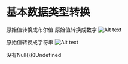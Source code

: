 # 基本数据类型转换
原始值转换成布尔值
原始值转换成数字
![Alt text](image.png)

原始值转换成字符串
![Alt text](image-1.png)

没有Null()和Undefined